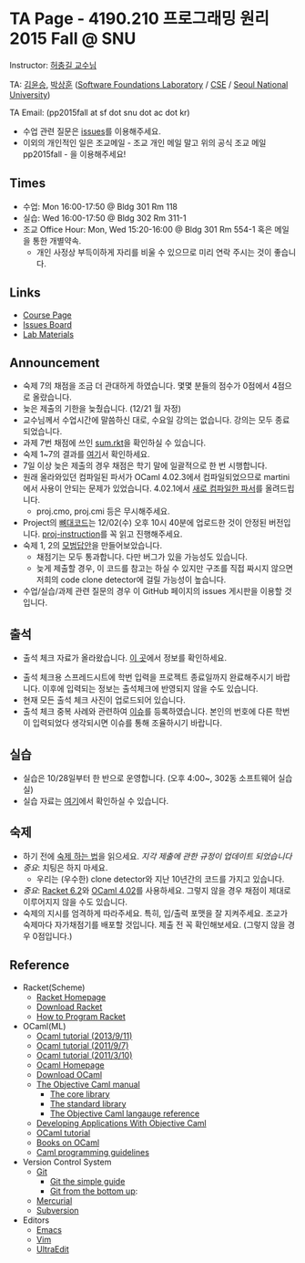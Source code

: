 # TA Page - 4190.210 프로그래밍 원리 2015 Fall @ SNU #

Instructor: [허충길 교수님](http://sf.snu.ac.kr/gil.hur/)

TA: [김윤승](http://sf.snu.ac.kr/yoonseung.kim/),
[박상훈](http://sf.snu.ac.kr/sanghoon.park/)
    ([Software Foundations Laboratory](http://sf.snu.ac.kr/)
    / [CSE](http://cse.snu.ac.kr)
    / [Seoul National University](http://www.snu.ac.kr))
    
TA Email: (pp2015fall at sf dot snu dot ac dot kr)
* 수업 관련 질문은 [issues](https://github.com/snu-sf-class/PP2015f_TA/issues)를 이용해주세요.
* 이외의 개인적인 일은 조교메일 - 조교 개인 메일 말고 위의 공식 조교 메일 pp2015fall - 을 이용해주세요!

## Times ##

* 수업: Mon 16:00-17:50 @ Bldg 301 Rm 118
* 실습: Wed 16:00-17:50 @ Bldg 302 Rm 311-1
* 조교 Office Hour: Mon, Wed 15:20-16:00 @ Bldg 301 Rm 554-1 혹은 메일을 통한 개별약속.
  + 개인 사정상 부득이하게 자리를 비울 수 있으므로 미리 연락 주시는 것이 좋습니다.

## Links ##

* [Course Page](http://sf.snu.ac.kr/gil.hur/4190.210/15/)
* [Issues Board](https://github.com/snu-sf-class/PP2015f_TA/issues)
* [Lab Materials](/lab)

## Announcement #
* 숙제 7의 채점을 조금 더 관대하게 하였습니다. 몇몇 분들의 점수가 0점에서 4점으로 올랐습니다.
* 늦은 제출의 기한을 늦췄습니다. (12/21 월 자정)
* 교수님께서 수업시간에 말씀하신 대로, 수요일 강의는 없습니다. 강의는 모두 종료되었습니다.
* 과제 7번 채점에 쓰인 [sum.rkt](homeworks/hw7-sum)을 확인하실 수 있습니다.
* 숙제 1~7의 결과를 [여기](https://docs.google.com/spreadsheets/d/1J0w3gUf_1PQ66Gbj5EzDioLTFdnxlBIscW1CXRWG0-k/edit?usp=sharing)서 확인하세요.
* 7일 이상 늦은 제출의 경우 채점은 학기 말에 일괄적으로 한 번 시행합니다.
* 원래 올라와있던 컴파일된 파서가 OCaml 4.02.3에서 컴파일되었으므로 martini에서 사용이 안되는 문제가 있었습니다. 4.02.1에서 [새로 컴파일한 파서](homeworks/proj-skeleton-with-parser/ocaml4021.tar)를 올려드립니다.
  + proj.cmo, proj.cmi 등은 무시해주세요.
* Project의 [뼈대코드](homeworks/proj-skeleton)는 12/02(수) 오후 10시 40분에 업로드한 것이 안정된 버전입니다. [proj-instruction](homeworks/proj-skeleton/proj_instr.md)를 꼭 읽고 진행해주세요.
* 숙제 1, 2의 [모범답안](homeworks/)을 만들어보았습니다.
  + 채점기는 모두 통과합니다. 다만 버그가 있을 가능성도 있습니다.
  + 늦게 제출할 경우, 이 코드를 참고는 하실 수 있지만 구조를 직접 짜시지 않으면 저희의 code clone detector에 걸릴 가능성이 높습니다.
* 수업/실습/과제 관련 질문의 경우 이 GitHub 페이지의 issues 게시판을 이용할 것입니다.

## 출석 ##
* 출석 체크 자료가 올라왔습니다. [이 곳](attendance/instruction.md)에서 정보를 확인하세요.
 + 출석 체크용 스프레드시트에 학번 입력을 프로젝트 종료일까지 완료해주시기 바랍니다. 이후에 입력되는 정보는 출석체크에 반영되지 않을 수도 있습니다.
 + 현재 모든 출석 체크 사진이 업로드되어 있습니다.
 + 출석 체크 중복 사례와 관련하여 [이슈](https://github.com/snu-sf-class/PP2015f_TA/issues/154)를 등록하였습니다. 본인의 번호에 다른 학번이 입력되었다 생각되시면 이슈를 통해 조율하시기 바랍니다.

## 실습 ##
* 실습은 10/28일부터 한 반으로 운영합니다. (오후 4:00~, 302동 소프트웨어 실습실)
* 실습 자료는 [여기](lab/)에서 확인하실 수 있습니다.

## 숙제 ##
* 하기 전에 [숙제 하는 법](homeworks/instr-hw.md)을 읽으세요. *지각 제출에 관한 규정이 업데이트 되었습니다*
* *중요*: 치팅은 하지 마세요.
  + 우리는 (우수한) clone detector와 지난 10년간의 코드를 가지고 있습니다.
* *중요*: [Racket 6.2](http://download.racket-lang.org)와 [OCaml 4.02](http://ocaml.org/docs/install.html)를 사용하세요. 그렇지 않을 경우 채점이 제대로 이루어지지 않을 수도 있습니다.
* 숙제의 지시를 엄격하게 따라주세요. 특히, 입/출력 포맷을 잘 지켜주세요. 조교가 숙제마다 자가채점기를 배포할 것입니다. 제출 전 꼭 확인해보세요. (그렇지 않을 경우 0점입니다.)

## Reference ##

* Racket(Scheme)
  + [Racket Homepage](http://racket-lang.org)
  + [Download Racket](http://racket-lang.org/download/)
  + [How to Program Racket](http://www.ccs.neu.edu/home/matthias/Style/style/)
* OCaml(ML)
  + [Ocaml tutorial (2013/9/11)](http://ropas.snu.ac.kr/~ta/4190.310/13/ocaml_tutorial13f.pdf)
  + [Ocaml tutorial (2011/9/7)](http://ropas.snu.ac.kr/~ta/4190.310/11f/ocaml_tutorial11f.pdf)
  + [Ocaml tutorial (2011/3/10)](http://ropas.snu.ac.kr/~ta/4190.310/11f/ocaml_tutorial11s.pdf)
  + [Ocaml Homepage](http://caml.inria.fr/)
  + [Download OCaml](http://caml.inria.fr/download.en.html)
  + [The Objective Caml manual](http://caml.inria.fr/pub/docs/manual-ocaml/index.html)
    - [The core library](http://caml.inria.fr/pub/docs/manual-ocaml/manual033.html)
    - [The standard library](http://caml.inria.fr/pub/docs/manual-ocaml/manual034.html)
    - [The Objective Caml langauge reference](http://caml.inria.fr/pub/docs/manual-ocaml/language.html)
  + [Developing Applications With Objective Caml](http://caml.inria.fr/pub/docs/oreilly-book/index.html)
  + [OCaml tutorial](http://ocaml.org/tutorials/)
  + [Books on OCaml](http://ocaml.org/books.html)
  + [Caml programming guidelines](http://caml.inria.fr/resources/doc/guides/guidelines.en.html)
* Version Control System
  + [Git](http://www.git-scm.com)
    - [Git the simple guide](http://rogerdudler.github.io/git-guide/index.html)
    - [Git from the bottom up](https://www.google.co.kr/search?client=safari&rls=en&q=git+from+bottom+up&ie=UTF-8&oe=UTF-8&gws_rd=cr&ei=06ckUqKJGYXAkAX1jYAw):
  + [Mercurial](http://mercurial.selenic.com)
  + [Subversion](http://subversion.tigris.org)
* Editors
  + [Emacs](http://www.gnu.org/s/emacs/)
  + [Vim](http://www.vim.org)
  + [UltraEdit](http://www.ultraedit.com)
